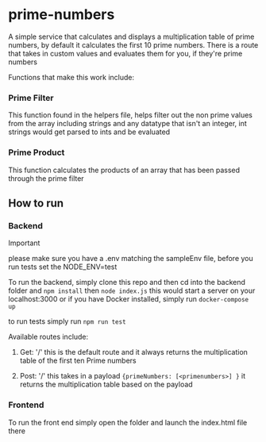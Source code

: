 # prime-numbers

A simple service that calculates and displays a multiplication table of prime numbers, by default it calculates the first 10 prime numbers. There is a route that takes in custom values and evaluates them for you, if they're prime numbers

Functions that make this work include:

### Prime Filter

This function found in the helpers file, helps filter out the non prime values from the array including strings and any datatype that isn't an integer, int strings would get parsed to ints and be evaluated

### Prime Product

This function calculates the products of an array that has been passed through the prime filter

## How to run

### Backend

> [!IMPORTANT]
> please make sure you have a .env matching the sampleEnv file, before you run tests set the NODE_ENV=test

To run the backend, simply clone this repo and then cd into the backend folder and
`npm install` then `node index.js` this would start a server on your localhost:3000
or if you have Docker installed, simply run `docker-compose up`

to run tests simply run `npm run test`

Available routes include:

1. Get: '/' this is the default route and it always returns the multiplication table of the first ten Prime numbers

2. Post: '/' this takes in a payload `{primeNumbers: [<primenumbers>] }` it returns the multiplication table based on the payload

### Frontend

To run the front end simply open the folder and launch the index.html file there
